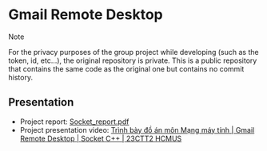 # Gmail Remote Desktop

> [!NOTE]
> For the privacy purposes of the group project while developing (such as the token, id, etc...), the original repository is private. This is a public repository that contains the same code as the original one but contains no commit history.

## Presentation
- Project report: [Socket_report.pdf](./presentation/Socket_report.pdf)
- Project presentation video: [Trình bày đồ án môn Mạng máy tính | Gmail Remote Desktop | Socket C++ | 23CTT2 HCMUS](https://youtu.be/aQrdP25BAwk)
